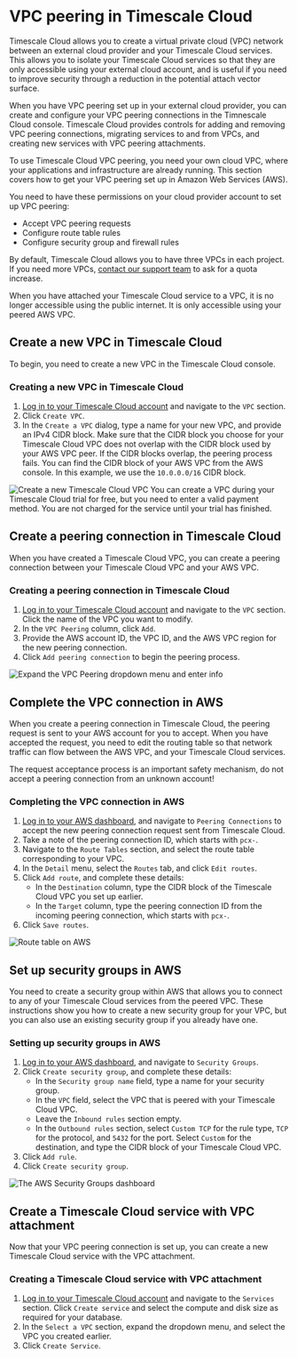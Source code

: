 # VPC peering in Timescale Cloud
Timescale Cloud allows you to create a virtual private cloud (VPC) network
between an external cloud provider and your Timescale Cloud services. This
allows you to isolate your Timescale Cloud services so that they are only
accessible using your external cloud account, and is useful if you need to
improve security through a reduction in the potential attach vector surface.

When you have VPC peering set up in your external cloud provider, you can create
and configure your VPC peering connections in the Timnescale Cloud console.
Timescale Cloud provides controls for adding and removing VPC peering
connections, migrating services to and from VPCs, and creating new services with
VPC peering attachments.

To use Timescale Cloud VPC peering, you need your own cloud VPC, where your
applications and infrastructure are already running. This section covers how to
get your VPC peering set up in Amazon Web Services (AWS).

You need to have these permissions on your cloud provider account to set up
VPC peering:
*   Accept VPC peering requests
*   Configure route table rules
*   Configure security group and firewall rules

By default, Timescale Cloud allows you to have three VPCs in each project. If
you need more VPCs, [contact our support team][timescale-support] to ask for a
quota increase.

<highlight type="warning">
When you have attached your Timescale Cloud service to a VPC, it is no longer
accessible using the public internet. It is only accessible using your peered
AWS VPC.
</highlight>

## Create a new VPC in Timescale Cloud
To begin, you need to create a new VPC in the Timescale Cloud console.

<procedure>

### Creating a new VPC in Timescale Cloud
1.  [Log in to your Timescale Cloud account][cloud-login] and navigate to
    the `VPC` section.
1.  Click `Create VPC`.
1.  In the `Create a VPC` dialog, type a name for your new VPC, and provide an
    IPv4 CIDR block. Make sure that the CIDR block you choose for your Timescale
    Cloud VPC does not overlap with the CIDR block used by your AWS VPC peer. If
    the CIDR blocks overlap, the peering process fails. You can find the CIDR
    block of your AWS VPC from the AWS console. In this example, we use
    the `10.0.0.0/16` CIDR block.

<img class="main-content__illustration" src="https://s3.amazonaws.com/assets.timescale.com/docs/images/tsc-vpc-create.png" alt="Create a new Timescale Cloud VPC"/>

<highlight type="note">
You can create a VPC during your Timescale Cloud trial for free, but you need to
enter a valid payment method. You are not charged for the service until your
trial has finished.
</highlight>

</procedure>

## Create a peering connection in Timescale Cloud
When you have created a Timescale Cloud VPC, you can create a peering connection
between your Timescale Cloud VPC and your AWS VPC.

<procedure>

### Creating a peering connection in Timescale Cloud
1.  [Log in to your Timescale Cloud account][cloud-login] and navigate to
    the `VPC` section. Click the name of the VPC you want to modify.
1.  In the `VPC Peering` column, click `Add`.
1.  Provide the AWS account ID, the VPC ID, and the AWS VPC region for the new
    peering connection.
1.  Click `Add peering connection` to begin the peering process.

<img class="main-content__illustration" src="https://s3.amazonaws.com/assets.timescale.com/docs/images/tsc-vpc-addpeering.png" alt="Expand the VPC Peering dropdown menu and enter info"/>

</procedure>

## Complete the VPC connection in AWS
When you create a peering connection in Timescale Cloud, the peering request is sent to your AWS account for you to accept. When you have accepted the request, you need to edit the routing table so that network traffic can flow between the AWS VPC, and your Timescale Cloud services.

<highlight type="warning">
The request acceptance process is an important safety mechanism, do not accept a
peering connection from an unknown account!
</highlight>

<procedure>

### Completing the VPC connection in AWS
1.  [Log in to your AWS dashboard][aws-dashboard], and navigate
    to `Peering Connections` to accept the new peering connection request sent
    from Timescale Cloud.
1.  Take a note of the peering connection ID, which starts with `pcx-`.
1.  Navigate to the `Route Tables` section, and select the route table
    corresponding to your VPC.
1.  In the `Detail` menu, select the `Routes` tab, and click `Edit routes`.
1.  Click `Add route`, and complete these details:
    *   In the `Destination` column, type the CIDR block of the Timescale Cloud
        VPC you set up earlier.
    *   In the `Target` column, type the peering connection ID from the incoming
        peering connection, which starts with `pcx-`.
1.  Click `Save routes`.

<img class="main-content__illustration" src="https://s3.amazonaws.com/assets.timescale.com/docs/images/aws-vpc-routetable.png" alt="Route table on AWS"/>

</procedure>

## Set up security groups in AWS
You need to create a security group within AWS that allows you to connect to any
of your Timescale Cloud services from the peered VPC. These instructions show
you how to create a new security group for your VPC, but you can also use an
existing security group if you already have one.

<procedure>

### Setting up security groups in AWS
1.  [Log in to your AWS dashboard][aws-dashboard], and navigate
    to `Security Groups`.
1.  Click `Create security group`, and complete these details:
    *   In the `Security group name` field, type a name for your security group.
    *   In the `VPC` field, select the VPC that is peered with your Timescale
        Cloud VPC.
    *   Leave the `Inbound rules` section empty.
    *   In the `Outbound rules` section, select `Custom TCP` for the rule
        type, `TCP` for the protocol, and `5432` for the port. Select `Custom`
        for the destination, and type the CIDR block of your Timescale Cloud
        VPC.
1.  Click `Add rule`.
1.  Click `Create security group`.

<img class="main-content__illustration" src="https://s3.amazonaws.com/assets.timescale.com/docs/images/aws-vpc-securitygroup.png" alt="The AWS Security Groups dashboard"/>

</procedure>

## Create a Timescale Cloud service with VPC attachment
Now that your VPC peering connection is set up, you can create a new Timescale
Cloud service with the VPC attachment.

<procedure>

### Creating a Timescale Cloud service with VPC attachment
1.  [Log in to your Timescale Cloud account][cloud-login] and navigate to
    the `Services` section. Click `Create service` and select the compute and
    disk size as required for your database.
1.  In the `Select a VPC` section, expand the dropdown menu, and select the VPC
    you created earlier.
1.  Click `Create Service`.

</procedure>


[cloud-login]: https://console.cloud.timescale.com/
[timescale-support]: https://www.timescale.com/support
[aws-dashboard]: https://console.aws.amazon.com/vpc/home#PeeringConnections:

